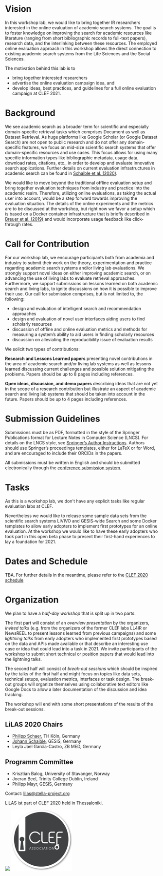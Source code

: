 # Vision

In this workshop lab, we would like to bring together IR researchers interested in the online evaluation of academic search systems. The goal is to foster knowledge on improving the search for academic resources like literature (ranging from short bibliographic records to full-text papers), research data, and the interlinking between these resources. The employed online evaluation approach in this workshop allows the direct connection to existing academic search systems from the Life Sciences and the Social Sciences.

The motivation behind this lab is to 
- bring together interested researchers
- advertise the online evaluation campaign idea, and
- develop ideas, best practices, and guidelines for a full online evaluation campaign at CLEF 2021.

# Background

We see academic search as a broader term for scientific and especially domain-specific retrieval tasks which comprises Document as well as Dataset Retrieval.
As huge platforms like Google Scholar (or Google Dataset Search) are not open to public research and do not offer any domain-specific features, we focus on mid-size scientific search systems that offer domain-specific resources and use cases. This focus allows for using many specific information types like bibliographic metadata, usage data, download rates, citations, etc., in order to develop and evaluate innovative search applications. Further details on current evaluation infrastructures in academic search can be found in [Schaible et al. (2020)](http://link.springer.com/article/10.1007/s13222-020-00335-x).

We would like to move beyond the traditional offline evaluation setup and bring together evaluation techniques from industry and practice into the academic realm. Therefore, utilizing online evaluations, as taking the actual user into account, would be a step forward towards improving the evaluation situation.
The details of the online experiments and the metrics are to be discussed at the workshop, but right now we favor a setup which is based on a Docker container infrastructure that is briefly described in [Breuer et al. (2019)](http://ceur-ws.org/Vol-2409/position01.pdf) and would incorporate usage feedback like click-through rates.


# Call for Contribution

For our workshop lab, we encourage participants both from academia and industry to submit their work on the theory, experimentation and practice regarding academic search systems and/or living lab evaluations. We strongly support novel ideas on either improving academic search, or on advancing the use of living labs to evaluate retrieval approaches. Furthermore, we support submissions on lessons learned on both academic search and living labs, to ignite discussions on how it is possible to improve their use. Our call for submission comprises, but is not limited to, the following: 
- design and evaluation of intelligent search and recommendation approaches
- design and evaluation of novel user interfaces aiding users to find scholarly resources
- discussion of offline and online evaluation metrics and methods for measuring a system’s ability to aid users in finding scholarly resources 
- discussion on alleviating the reproducibility issue of evaluation results

  
We solicit two types of contributions:

__Research and Lessons Learned papers__ presenting novel contributions in the area of academic search and/or living lab systems as well as lessons learned discussing current challenges and possible solution mitigating the problems. Papers should be up to 8 pages including references.

__Open ideas, discussion, and demo papers__ describing ideas that are not yet in the scope of a research contribution but illustrate an aspect of academic search and living lab systems that should be taken into account in the future. Papers should be up to 4 pages including references.


# Submission Guidelines

Submissions must be as PDF, formatted in the style of the Springer Publications format for Lecture Notes in Computer Science (LNCS). For details on the LNCS style, see [Springer’s Author Instructions](https://www.springer.com/gp/computer-science/lncs/conference-proceedings-guidelines). Authors should use Springer’s proceedings templates, either for LaTeX or for Word, and are encouraged to include their ORCIDs in the papers. 

All submissions must be written in English and should be submitted electronically through the [conference submission system](https://www.easychair.org/conferences/?conf=clef2020).


# Tasks

As this is a workshop lab, we don't have any explicit tasks like regular evaluation labs at CLEF. 

Nevertheless we would like to release some sample data sets from the scientific search systems LIVIVO and GESIS-wide Search and some Docker templates to allow early adopters to implement first prototypes for an online evaluation. At the workshop we would like to have these early adopters who took part in this open beta phase to present their first-hand experiences to lay a foundation for 2021.


# Dates and Schedule
<!-- Registration closes on Sunday, 26 April 2020 http://clef2020-labs-registration.dei.unipd.it/index.php 
24 May 2020: Submission of Participant Papers.-->

TBA. For further details in the meantime, please refer to the [CLEF 2020 schedule](https://clef2020.clef-initiative.eu/index.php?page=Pages/schedule.html)



# Organization

We plan to have a *half-day workshop* that is split up in two parts. 

The first part will consist of an *overview presentation* by the organizers, *invited talks* (e.g. from the organizers of the former CLEF labs LL4IR or NewsREEL to present lessons learned from previous campaigns) and some *lightning talks* from early adopters who implemented first prototypes based on the data and APIs made available or that describe an interesting use case or idea that could lead into a task in 2021. We invite participants of the workshop to submit short technical or position papers that would lead into the lightning talks.

The second half will consist of *break-out sessions* which should be inspired by the talks of the first half and might focus on topics like data sets, technical setups, evaluation metrics, interfaces or task design. The break-out groups will organize themselves using collaborative text editors like Google Docs to allow a later documentation of the discussion and idea tracking.

The workshop will end with some short presentations of the results of the break-out sessions.

## LiLAS 2020 Chairs

- [Philipp Schaer](https://ir.web.th-koeln.de/people/philipp-schaer/), TH Köln, Germany
- [Johann Schaible](https://gesis.org/person/johann.schaible), GESIS, Germany
- Leyla Jael Garcia-Castro, ZB MED, Germany

## Programm Committee 

- Krisztian Balog, University of Stavanger, Norway
- Joeran Beel, Trinity College Dublin, Ireland
- Philipp Mayr, GESIS, Germany

Contact: <lilas@stella-project.org>

LiLAS ist part of CLEF 2020 held in Thessaloniki.

[<img src="clef2020_logo.png" height="200">](https://clef2020.clef-initiative.eu/)
[<img src="clef-association-logo.png" height="200">](https://www.clef-initiative.eu/)

